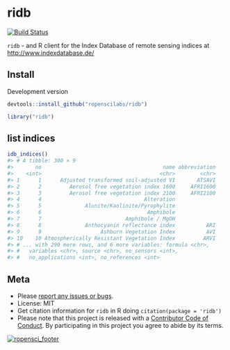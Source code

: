 ridb
====



[![Build Status](https://travis-ci.org/ropenscilabs/ridb.svg?branch=master)](https://travis-ci.org/ropenscilabs/ridb)

`ridb` - and R client for the Index Database of remote sensing indices at <http://www.indexdatabase.de/>

## Install

Development version


```r
devtools::install_github("ropenscilabs/ridb")
```


```r
library("ridb")
```

## list indices


```r
idb_indices()
#> # A tibble: 300 × 9
#>       no                                       name abbreviation
#>    <int>                                      <chr>        <chr>
#> 1      1      Adjusted transformed soil-adjusted VI       ATSAVI
#> 2      2         Aerosol free vegetation index 1600     AFRI1600
#> 3      3         Aerosol free vegetation index 2100     AFRI2100
#> 4      4                                 Alteration             
#> 5      5              Alunite/Kaolinite/Pyrophylite             
#> 6      6                                  Amphibole             
#> 7      7                           Amphibole / MgOH             
#> 8      8              Anthocyanin reflectance index          ARI
#> 9      9                   Ashburn Vegetation Index          AVI
#> 10    10 Atmospherically Resistant Vegetation Index         ARVI
#> # ... with 290 more rows, and 6 more variables: formula <chr>,
#> #   variables <chr>, source <chr>, no_sensors <int>,
#> #   no_applications <int>, no_references <int>
```

## Meta

* Please [report any issues or bugs](https://github.com/ropenscilabs/ridb/issues).
* License: MIT
* Get citation information for `ridb` in R doing `citation(package = 'ridb')`
* Please note that this project is released with a [Contributor Code of Conduct](CONDUCT.md). By participating in this project you agree to abide by its terms.

[![ropensci_footer](https://ropensci.org/public_images/github_footer.png)](https://ropensci.org)
